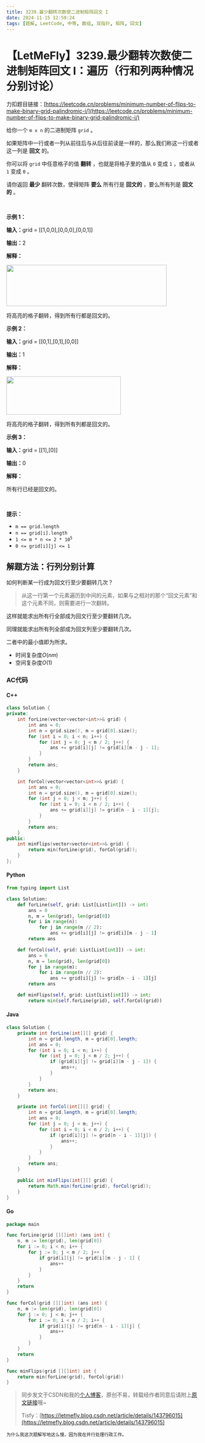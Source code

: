 ```yaml
---
title: 3239.最少翻转次数使二进制矩阵回文 I
date: 2024-11-15 12:59:24
tags: [题解, LeetCode, 中等, 数组, 双指针, 矩阵, 回文]
---
```


# 【LetMeFly】3239.最少翻转次数使二进制矩阵回文 I：遍历（行和列两种情况分别讨论）

力扣题目链接：[https://leetcode.cn/problems/minimum-number-of-flips-to-make-binary-grid-palindromic-i/](https://leetcode.cn/problems/minimum-number-of-flips-to-make-binary-grid-palindromic-i/)

<p>给你一个&nbsp;<code>m x n</code>&nbsp;的二进制矩阵&nbsp;<code>grid</code>&nbsp;。</p>

<p>如果矩阵中一行或者一列从前往后与从后往前读是一样的，那么我们称这一行或者这一列是 <strong>回文</strong> 的。</p>

<p>你可以将 <code>grid</code>&nbsp;中任意格子的值 <strong>翻转</strong>&nbsp;，也就是将格子里的值从 <code>0</code>&nbsp;变成 <code>1</code>&nbsp;，或者从 <code>1</code>&nbsp;变成 <code>0</code>&nbsp;。</p>

<p>请你返回 <strong>最少</strong>&nbsp;翻转次数，使得矩阵 <strong>要么</strong>&nbsp;所有行是 <strong>回文的</strong>&nbsp;，要么所有列是 <strong>回文的</strong>&nbsp;。</p>

<p>&nbsp;</p>

<p><strong class="example">示例 1：</strong></p>

<div class="example-block">
<p><span class="example-io"><b>输入：</b>grid = [[1,0,0],[0,0,0],[0,0,1]]</span></p>

<p><span class="example-io"><b>输出：</b>2</span></p>

<p><b>解释：</b></p>

<p><img alt="" src="https://assets.leetcode.com/uploads/2024/07/07/screenshot-from-2024-07-08-00-20-10.png" style="width: 420px; height: 108px;" /></p>

<p>将高亮的格子翻转，得到所有行都是回文的。</p>
</div>

<p><strong class="example">示例 2：</strong></p>

<div class="example-block">
<p><span class="example-io"><b>输入：</b>grid = </span>[[0,1],[0,1],[0,0]]</p>

<p><span class="example-io"><b>输出：</b>1</span></p>

<p><strong>解释：</strong></p>

<p><img alt="" src="https://assets.leetcode.com/uploads/2024/07/07/screenshot-from-2024-07-08-00-31-23.png" style="width: 300px; height: 100px;" /></p>

<p>将高亮的格子翻转，得到所有列都是回文的。</p>
</div>

<p><strong class="example">示例 3：</strong></p>

<div class="example-block">
<p><span class="example-io"><b>输入：</b>grid = [[1],[0]]</span></p>

<p><span class="example-io"><b>输出：</b>0</span></p>

<p><strong>解释：</strong></p>

<p>所有行已经是回文的。</p>
</div>

<p>&nbsp;</p>

<p><strong>提示：</strong></p>

<ul>
	<li><code>m == grid.length</code></li>
	<li><code>n == grid[i].length</code></li>
	<li><code>1 &lt;= m * n &lt;= 2 * 10<sup>5</sup></code></li>
	<li><code>0 &lt;= grid[i][j] &lt;= 1</code></li>
</ul>


    
## 解题方法：行列分别计算

如何判断某一行成为回文行至少要翻转几次？

> 从这一行第一个元素遍历到中间的元素，如果与之相对的那个“回文元素”和这个元素不同，则需要进行一次翻转。

这样就能求出所有行全部成为回文行至少要翻转几次。

同理就能求出所有列全部成为回文列至少要翻转几次。

二者中的最小值即为所求。

+ 时间复杂度$O(nm)$
+ 空间复杂度$O(1)$

### AC代码

#### C++

```cpp
class Solution {
private:
    int forLine(vector<vector<int>>& grid) {
        int ans = 0;
        int n = grid.size(), m = grid[0].size();
        for (int i = 0; i < n; i++) {
            for (int j = 0; j < m / 2; j++) {
                ans += grid[i][j] != grid[i][m - j - 1];
            }
        }
        return ans;
    }

    int forCol(vector<vector<int>>& grid) {
        int ans = 0;
        int n = grid.size(), m = grid[0].size();
        for (int j = 0; j < m; j++) {
            for (int i = 0; i < n / 2; i++) {
                ans += grid[i][j] != grid[n - i - 1][j];
            }
        }
        return ans;
    }
public:
    int minFlips(vector<vector<int>>& grid) {
        return min(forLine(grid), forCol(grid));
    }
};
```

#### Python

```python
from typing import List

class Solution:
    def forLine(self, grid: List[List[int]]) -> int:
        ans = 0
        n, m = len(grid), len(grid[0])
        for i in range(n):
            for j in range(m // 2):
                ans += grid[i][j] != grid[i][m - j - 1]
        return ans

    def forCol(self, grid: List[List[int]]) -> int:
        ans = 0
        n, m = len(grid), len(grid[0])
        for j in range(m):
            for i in range(n // 2):
                ans += grid[i][j] != grid[n - i - 1][j]
        return ans

    def minFlips(self, grid: List[List[int]]) -> int:
        return min(self.forLine(grid), self.forCol(grid))
```

#### Java

```java
class Solution {
    private int forLine(int[][] grid) {
        int n = grid.length, m = grid[0].length;
        int ans = 0;
        for (int i = 0; i < n; i++) {
            for (int j = 0; j < m / 2; j++) {
                if (grid[i][j] != grid[i][m - j - 1]) {
                    ans++;
                }
            }
        }
        return ans;
    }

    private int forCol(int[][] grid) {
        int n = grid.length, m = grid[0].length;
        int ans = 0;
        for (int j = 0; j < m; j++) {
            for (int i = 0; i < n / 2; i++) {
                if (grid[i][j] != grid[n - i - 1][j]) {
                    ans++;
                }
            }
        }
        return ans;
    }

    public int minFlips(int[][] grid) {
        return Math.min(forLine(grid), forCol(grid));
    }
}
```

#### Go

```go
package main

func forLine(grid [][]int) (ans int) {
    n, m := len(grid), len(grid[0])
    for i := 0; i < n; i++ {
        for j := 0; j < m / 2; j++ {
            if grid[i][j] != grid[i][m - j - 1] {
                ans++
            }
        }
    }
    return
}

func forCol(grid [][]int) (ans int) {
    n, m := len(grid), len(grid[0])
    for j := 0; j < m; j++ {
        for i := 0; i < n / 2; i++ {
            if grid[i][j] != grid[n - i - 1][j] {
                ans++
            }
        }
    }
    return
}

func minFlips(grid [][]int) int {
    return min(forLine(grid), forCol(grid))
}
```

> 同步发文于CSDN和我的[个人博客](https://blog.letmefly.xyz/)，原创不易，转载经作者同意后请附上[原文链接](https://blog.letmefly.xyz/2024/11/15/LeetCode%203239.%E6%9C%80%E5%B0%91%E7%BF%BB%E8%BD%AC%E6%AC%A1%E6%95%B0%E4%BD%BF%E4%BA%8C%E8%BF%9B%E5%88%B6%E7%9F%A9%E9%98%B5%E5%9B%9E%E6%96%87I/)哦~
>
> Tisfy：[https://letmefly.blog.csdn.net/article/details/143796015](https://letmefly.blog.csdn.net/article/details/143796015)

<small>为什么我这次题解写地这么慢，因为我在并行处理行政工作。</small>
